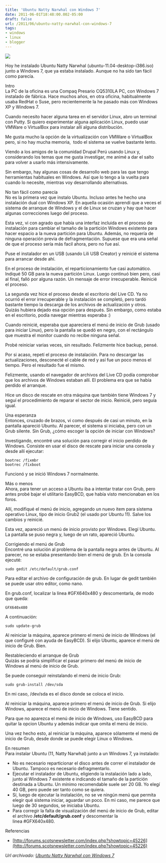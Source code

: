 ```yaml
---
title: 'Ubuntu Natty Narwhal con Windows 7'
date: 2011-06-01T18:48:00.002-05:00
draft: false
url: /2011/06/ubuntu-natty-narwhal-con-windows-7
tags: 
- windows
- linux
- blogger
---
```


[![](https://2.bp.blogspot.com/-yEzZU-vUNME/TebOTGXljkI/AAAAAAAABVk/UAosUOEB_NA/s200/Windows-7-Ubuntu-Linux.png)](https://2.bp.blogspot.com/-yEzZU-vUNME/TebOTGXljkI/AAAAAAAABVk/UAosUOEB_NA/s1600/Windows-7-Ubuntu-Linux.png)

Hoy he instalado Ubuntu Natty Narwhal (ubuntu-11.04-desktop-i386.iso) junto a Windows 7, que ya estaba instalado. Aunque no ha sido tan fácil como parecía.  
  
Intro  
La PC de la oficina es una Compaq Presario CQ5310LA PC, con Windows 7 instalado de fábrica. Hace muchos años, en otra oficina, habitualmente usaba RedHat o Suse, pero recientemente la he pasado más con Windows XP y Windows 7.  
  
Cuando necesito hacer alguna tarea en el servidor Linux, abro un terminal con Putty. Si quiero experimentar alguna aplicación Linux, puedo usar VMWare o VirtualBox para instalar allí alguna distribución.  
  
Me gusta mucho la opción de la virtualización con VMWare o VirtualBox pero, si no hay mucha memoria,  todo el sistema se vuelve bastante lento.  
  
Viendo a los amigos de la comunidad Drupal Perú usando Linux y, considerando los temas que me gusta investigar, me animé a dar el salto para volver a usarlo más intensivamente.  
  
Sin embargo, hay algunas cosas de desarrollo web para las que tengo herramientas habituales en Windows. Así que lo tengo a la vuelta para cuando lo necesite, mientras voy desarrollando alternativas.  
  
No tan fácil como parecía  
No es la primera vez que instalo Ubuntu. Incluso antes he hecho una instalación dual con Windows XP. En aquella ocasión aprendí que a veces el sistema de arranque de Windows y el de Linux se cruzan y hay que hacer algunas correcciones luego del proceso.  
  
Esta vez, vi con agrado que había una interfaz incluida en el proceso de instalación para cambiar el tamaño de la partición Windows existente para hacer espacio a la nueva partición para Ubuntu. Además, no requería de ninguna operación previa de defragmentación. Supuese que era una señal de que el proceso sería más facil ahora, pero no fue así.  
  
Puse el instalador en un USB (usando Lili USB Creator) y reinicié el sistema para arrancar desde ahí.  
  
En el proceso de instalación, el reparticionamiento fue casi automático. Indiqué 50 GB para la nueva partición Linux. Luego continuó bien pero, casi al final, falló por alguna razón. Un mensaje de error irrecuperable. Reinicié el proceso.  
  
La segunda vez hice el proceso desde el escritorio del Live CD. Ya no ocurrió el error irrecuperable y la instalación se completó, pero tardó bastante tiempo la descarga de los archivos de actualización y otros. Quizás hubiera dejado esa opción para después. Sin embargo, como estaba en el escritorio, podía navegar mientras esperaba :)  
  
Cuando reinicié, esperaba que apareciera el menú de inicio de Grub (usado para iniciar Linux), pero la pantalla se quedó en negro, con el rectángulo que muestra el monitor cuando no recibe ninguna señal.  
  
Probé reiniciar varias veces, sin resultado. Felizmente hice backup, pensé.  
  
Por si acaso, repetí el proceso de instalación. Para no descargar las actualizaciones, desconecté el cable de red y así fue un poco menos el tiempo. Pero el resultado fue el mismo.  
  
Felizmente, usando el navegador de archivos del Live CD podía comprobar que los archivos de Windows estaban allí. El problema era que se había perdido el arranque.  
  
Hice un disco de rescate en otra máquina que también tiene Windows 7 y seguí el procedimiento de reparar el sector de inicio. Reinicié, pero seguía igual.  
  
Una esperanza  
Entonces, cruzado de brazos, vi como después de casi un minuto, en la pantalla apareció Ubuntu. Al parecer, el sistema si iniciaba, pero con un Grub silente. Sin Grub, ¿cómo escoger la opción de iniciar con Windows?  
  
Investigando, encontré una solución para corregir el inicio perdido de Windows. Consiste en usar el disco de rescate para iniciar una consola y desde allí ejecutar:  
  
```
bootrec /fixmbr  
bootrec /fixboot  

```  
Funcionó y se inició Windows 7 normalmente.  
  
Más o menos  
Ahora, para tener un acceso a Ubuntu iba a intentar tratar con Grub, pero antes probé bajar el utilitario EasyBCD, que había visto mencionaban en los foros.  
  
Allí, modifiqué el menú de inicio, agregando un nuevo item para sistema operativo Linux, tipo de inicio Grub2 (el usado por Ubuntu 11). Salve los cambios y reinicié.  
  
Esta vez, apareció un menú de inicio provisto por Windows. Elegí Ubuntu. La pantalla se puso negra y, luego de un rato, apareció Ubuntu.  
  
Corrigiendo el menú de Grub  
Encontré una solución al problema de la pantalla negra antes de Ubuntu. Al parecer, no se estaba presentando bien el menú de grub. En la consola ejecuté:  
  
```
sudo gedit /etc/default/grub.conf  

```  
Para editar el archivo de configuración de grub. En lugar de gedit también se puede usar otro editor, como nano.  
  
En grub.conf, localizar la línea #GFX640x480 y descomentarla, de modo que queda:  
  
```
GFX640x480  

```  
A continuación:  
  
```
sudo update-grub  

```  
Al reiniciar la máquina, aparece primero el menú de inicio de Windows (el que configuré con ayuda de EasyBCD). Si elijo Ubuntu, aparece el menú de inicio de Grub. Bien.  
  
Restableciendo el arranque de Grub  
Quizás se podría simplificar el pasar primero del menú de inicio de Windows al menú de inicio de Grub.  
  
Se puede conseguir reinstalando el menú de inicio Grub:  
  
```
sudo grub-install /dev/sda  

```  
En mi caso, /dev/sda es el disco donde se coloca el inicio.  
  
Al reiniciar la máquina, aparece primero el menú de inicio de Grub. Si elijo Windows, aparece el menú de inicio de Windows. Tiene sentido.  
  
Para que no aparezca el menú de inicio de Windows, uso EasyBCD para quitar la opcion Ubuntu y además indicar que omita el menú de inicio.  
  
Una vez hecho esto, al reiniciar la máquina, aparece sólamente el menú de inicio de Grub, desde donde se puede elegir Linux o Windows.  
  
En resumen  
Para instalar Ubuntu (11, Natty Narwhal) junto a un Windows 7, ya instalado:  
  

*   No es necesario reparticionar el disco antes de correr el instalador de Ubuntu. Tampoco es necesario defragmentarlo.
*   Ejecutar el instalador de Ubuntu, eligiendo la instalación lado a lado, junto al Windows 7 existente e indicando el tamaño de la partición destinada a Ubuntu. Un mínimo recomendable suele ser 20 GB. Yo elegí 40 GB, pero puede ser tanto como se quiera.
*   Sí, luego de ejecutar la instalación, no se ve ningún menú que permita elegir qué sistema iniciar, aguardar un poco. En mi caso, me parece que luego de 30 segundos, se iniciaba Ubuntu.
*   Para corregir la falta de visualización del menú de inicio de Grub, editar el archivo **/etc/default/grub.conf** y descomentar la linea #GFX640x480.

  
Referencias  
  

*   [http://forums.scotsnewsletter.com/index.php?showtopic=45226](http://forums.scotsnewsletter.com/index.php?showtopic=45226)

_*Url archivado: [Ubuntu Natty Narwhal con Windows 7](https://akcdev.blogspot.com/2011/06/ubuntu-natty-narwhal-con-windows-7.html)*_
